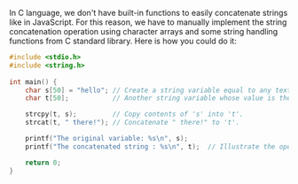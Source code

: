 In C language, we don't have built-in functions to easily concatenate strings like in JavaScript. For this reason, we have to manually implement the string concatenation operation using character arrays and some string handling functions from C standard library. Here is how you could do it:
```C
#include <stdio.h>
#include <string.h> 
  
int main() {
    char s[50] = "hello"; // Create a string variable equal to any text value.
    char t[50];           // Another string variable whose value is the original variable concatenated with another string literal.

    strcpy(t, s);         // Copy contents of 's' into 't'.
    strcat(t, " there!"); // Concatenate " there!" to 't'.

    printf("The original variable: %s\n", s); 
    printf("The concatenated string : %s\n", t);  // Illustrate the operation by printing out the content of variables.

    return 0;
}
```
